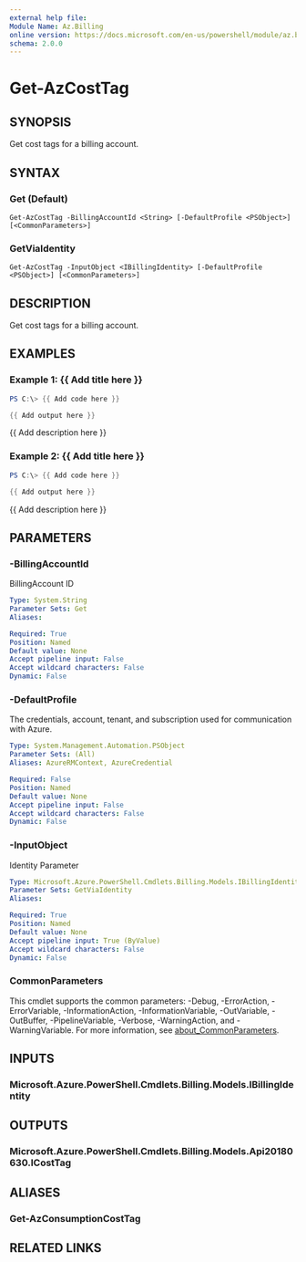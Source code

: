 ```yaml
---
external help file:
Module Name: Az.Billing
online version: https://docs.microsoft.com/en-us/powershell/module/az.billing/get-azcosttag
schema: 2.0.0
---
```


# Get-AzCostTag

## SYNOPSIS
Get cost tags for a billing account.

## SYNTAX

### Get (Default)
```
Get-AzCostTag -BillingAccountId <String> [-DefaultProfile <PSObject>] [<CommonParameters>]
```

### GetViaIdentity
```
Get-AzCostTag -InputObject <IBillingIdentity> [-DefaultProfile <PSObject>] [<CommonParameters>]
```

## DESCRIPTION
Get cost tags for a billing account.

## EXAMPLES

### Example 1: {{ Add title here }}
```powershell
PS C:\> {{ Add code here }}

{{ Add output here }}
```

{{ Add description here }}

### Example 2: {{ Add title here }}
```powershell
PS C:\> {{ Add code here }}

{{ Add output here }}
```

{{ Add description here }}

## PARAMETERS

### -BillingAccountId
BillingAccount ID

```yaml
Type: System.String
Parameter Sets: Get
Aliases:

Required: True
Position: Named
Default value: None
Accept pipeline input: False
Accept wildcard characters: False
Dynamic: False
```

### -DefaultProfile
The credentials, account, tenant, and subscription used for communication with Azure.

```yaml
Type: System.Management.Automation.PSObject
Parameter Sets: (All)
Aliases: AzureRMContext, AzureCredential

Required: False
Position: Named
Default value: None
Accept pipeline input: False
Accept wildcard characters: False
Dynamic: False
```

### -InputObject
Identity Parameter

```yaml
Type: Microsoft.Azure.PowerShell.Cmdlets.Billing.Models.IBillingIdentity
Parameter Sets: GetViaIdentity
Aliases:

Required: True
Position: Named
Default value: None
Accept pipeline input: True (ByValue)
Accept wildcard characters: False
Dynamic: False
```

### CommonParameters
This cmdlet supports the common parameters: -Debug, -ErrorAction, -ErrorVariable, -InformationAction, -InformationVariable, -OutVariable, -OutBuffer, -PipelineVariable, -Verbose, -WarningAction, and -WarningVariable. For more information, see [about_CommonParameters](http://go.microsoft.com/fwlink/?LinkID=113216).

## INPUTS

### Microsoft.Azure.PowerShell.Cmdlets.Billing.Models.IBillingIdentity

## OUTPUTS

### Microsoft.Azure.PowerShell.Cmdlets.Billing.Models.Api20180630.ICostTag

## ALIASES

### Get-AzConsumptionCostTag

## RELATED LINKS

